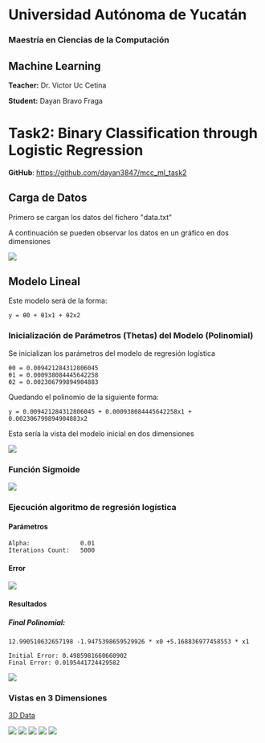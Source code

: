 # Universidad Autónoma de Yucatán

### Maestría en Ciencias de la Computación

## Machine Learning

**Teacher:** Dr. Victor Uc Cetina

**Student:** Dayan Bravo Fraga

# Task2: Binary Classification through Logistic Regression

**GitHub**: https://github.com/dayan3847/mcc_ml_task2

## Carga de Datos

Primero se cargan los datos del fichero "data.txt"

A continuación se pueden observar los datos en un gráfico en dos dimensiones

![](img/data_points_2d.png)

## Modelo Lineal

Este modelo será de la forma:

`y = θ0 + θ1x1 + θ2x2`

### Inicialización de Parámetros (Thetas) del Modelo (Polinomial)

Se inicializan los parámetros del modelo de regresión logística

    θ0 = 0.009421284312806045
    θ1 = 0.000938084445642258
    θ2 = 0.002306799894904883

Quedando el polinomio de la siguiente forma:

`y = 0.009421284312806045 + 0.000938084445642258x1 + 0.002306799894904883x2`

Esta sería la vista del modelo inicial en dos dimensiones

![](img/initial_parameters_2d.png)

### Función Sigmoide

![](img/sigmoide.png)

### Ejecución algoritmo de regresión logística

#### Parámetros

    Alpha:              0.01
    Iterations Count:   5000

#### Error

![](img/error.png)

#### Resultados

##### Final Polinomial:

`12.990510632657198 -1.9475398659529926 * x0 +5.168836977458553 * x1`

    Initial Error: 0.4985981660660902
    Final Error: 0.0195441724429582

![](img/final_2d.png)

### Vistas en 3 Dimensiones

[3D Data](reports/2023-02-12_02-43-59/figure_3d_data.html)

![](img/data_points_3d.png)
![](img/newplot_2.png)
![](img/newplot_3.png)
![](img/newplot_4.png)
![](img/newplot_5.png)
